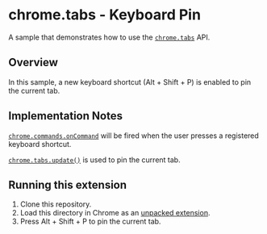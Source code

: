 # chrome.tabs - Keyboard Pin

A sample that demonstrates how to use the [`chrome.tabs`](https://developer.chrome.com/docs/extensions/reference/tabs/) API.

## Overview

In this sample, a new keyboard shortcut (Alt + Shift + P) is enabled to pin the current tab.

## Implementation Notes

[`chrome.commands.onCommand`](https://developer.chrome.com/docs/extensions/reference/commands/#event-onCommand) will be fired when the user presses a registered keyboard shortcut.

[`chrome.tabs.update()`](https://developer.chrome.com/docs/extensions/reference/tabs/#method-update) is used to pin the current tab.

## Running this extension

1. Clone this repository.
2. Load this directory in Chrome as an [unpacked extension](https://developer.chrome.com/docs/extensions/mv3/getstarted/development-basics/#load-unpacked).
3. Press Alt + Shift + P to pin the current tab.
